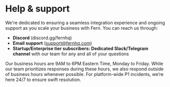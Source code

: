 # Help & support

We're dedicated to ensuring a seamless integration experience and ongoing support as you scale your business with Fern. You can reach us through:

* **Discord** (discord.gg/fernhq)
* **Email support** (support@fernhq.com)
* **Startup/Enterprise tier subscribers: Dedicated Slack/Telegram channel** with our team for any and all of your questions

Our business hours are 9AM to 6PM Eastern Time, Monday to Friday. While our team prioritizes responses during these hours, we also respond outside of business hours whenever possible. For platform-wide P1 incidents, we’re here 24/7 to ensure swift resolution.
